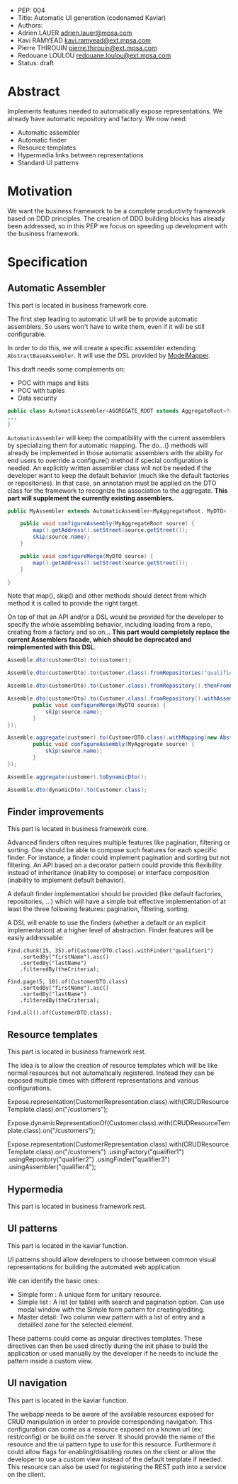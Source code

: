 
- PEP: 004  
- Title: Automatic UI generation (codenamed Kaviar)  
- Authors: 
 - Adrien LAUER <adrien.lauer@mpsa.com>
 - Kavi RAMYEAD <kavi.ramyead@ext.mpsa.com>
 - Pierre THIROUIN <pierre.thirouin@ext.mpsa.com>
 - Redouane LOULOU <redouane.loulou@ext.mpsa.com>  
- Status: draft  

# Abstract

Implements features needed to automatically expose representations. We already have automatic repository and factory. We now need:
- Automatic assembler
- Automatic finder
- Resource templates
- Hypermedia links between representations
- Standard UI patterns

# Motivation

We want the business framework to be a complete productivity framework based on DDD principles. The creation of DDD building blocks has already been addressed, so in this PEP we focus on speeding up development with the business framework.

# Specification


## Automatic Assembler

This part is located in business framework core.

The first step leading to automatic UI will be to provide automatic assemblers. So users won't have to write them, even if it will be still configurable.

In order to do this, we will create a specific assembler extending `AbstractBaseAssembler`. It will use the DSL provided by [ModelMapper](http://modelmapper.org/).

This draft needs some complements on:

* POC with maps and lists
* POC with tuples
* Data security

```java
public class AutomaticAssembler<AGGREGATE_ROOT extends AggregateRoot<?>, DTO extends Object> extends AbstractBaseAssembler<AGGREGATE_ROOT, DTO>{
...
}
```

`AutomaticAssembler` will keep the compatibility with the current assemblers by specializing them for automatic mapping. The do...() methods will already be implemented in those automatic assemblers with the ability for end users to override a configure() method if special configuration is needed. An explicitly written assembler class will not be needed if the developer want to keep the default behavior (much like the default factories or repositories). In that case, an annotation must be applied on the DTO class for the framework to recognize the association to the aggregate. **This part will supplement the currently existing assemblers.**

```java
public MyAssembler extends AutomaticAssembler<MyAggregateRoot, MyDTO> {

    public void configureAssembly(MyAggregateRoot source) {
        map().getAddress().setStreet(source.getStreet());
        skip(source.name);
    }

    public void configureMerge(MyDTO source) {
        map().getAddress().setStreet(source.getStreet());
    }

}
```

Note that map(), skip() and other methods should detect from which method it is called to provide the right target.

On top of that an API and/or a DSL would be provided for the developer to specify the whole assembling behavior, including loading from a repo, creating from a factory and so on... **This part would completely replace the current Assemblers facade, which should be deprecated and reimplemented with this DSL**.

```java
Assemble.dto(customerDto).to(customer);

Assemble.dto(customerDto).to(Customer.class).fromRepositories("qualifier1", "qualifier2").thenFromFactories("qualifier3", "qualifier4");

Assemble.dto(customerDto).to(Customer.class).fromRepository().thenFromFactory();

Assemble.dto(customerDto).to(Customer.class).fromRepository().withAssembler(new AbstractMapping() {
        public void configureMerge(MyDTO source) {
            skip(source.name);
        }
});

Assemble.aggregate(customer).to(CustomerDTO.class).withMapping(new AbstractMapping() {
        public void configureAssembly(MyAggregate source) {
            skip(source.name);
        }
});

Assemble.aggregate(customer).toDynamicDto();

Assemble.dto(dynamicDto).to(Customer.class);
```    

## Finder improvements

This part is located in business framework core.

Advanced finders often requires multiple features like pagination, filtering or sorting. One should be able to compose such features for each specific finder. For instance, a finder could implement pagination and sorting but not filtering. An API based on a decorator pattern could provide this flexibility instead of inheritance (inability to compose) or interface composition (inability to implement default behavior).

A default finder implementation should be provided (like default factories, repositories, ...) which will have a simple but effective implementation of at least the three following features: pagination, filtering, sorting.

A DSL will enable to use the finders (whether a default or an explicit implementation) at a higher level of abstraction. Finder features will be easily addressable:

```
Find.chunk(15, 35).of(CustomerDTO.class).withFinder("qualifier1")
    .sortedBy("firstName").asc()
    .sortedBy("lastName")
    .filteredBy(theCriteria);

Find.page(5, 10).of(CustomerDTO.class)
    .sortedBy("firstName").asc()
    .sortedBy("lastName")
    .filteredBy(theCriteria);

Find.all().of(CustomerDTO.class);
```

## Resource templates

This part is located in business framework rest.

The idea is to allow the creation of resource templates which will be like normal resources but not automatically registered. Instead they can be exposed multiple times with different representations and various configurations.

Expose.representation(CustomerRepresentation.class).with(CRUDResourceTemplate.class).on("/customers");

Expose.dynamicRepresentationOf(Customer.class).with(CRUDResourceTemplate.class).on("/customers");

Expose.representation(CustomerRepresentation.class).with(CRUDResourceTemplate.class).on("/customers")
    .usingFactory("qualifier1")
    .usingRepository("qualifier2")
    .usingFinder("qualifier3")
    .usingAssembler("qualifier4");

## Hypermedia

This part is located in business framework rest.

## UI patterns

This part is located in the kaviar function.

UI patterns should allow developers to choose between common visual representations for building the automated web application.

We can identify the basic ones:

- Simple form : A unique form for unitary resource.
- Simple list : A list (or table) with search and pagination option. Can use modal window with the Simple form pattern for creating/editing. 
- Master detail: Two column view pattern with a list of entry and a detailled zone for the selected element.

These patterns could come as angular directives templates. These directives can then be used directly during the init phase to build the application or used manually by the developer if he needs to include the pattern inside a custom view.

## UI navigation

This part is located in the kaviar function.

The webapp needs to be aware of the available resources exposed for CRUD manipulation in order to provide corresponding navigation. This configuration can come as a resource exposed on a known url (ex: rest/config) or be build on the server. It should provide the name of the resource and the ui pattern type to use for this resource. Furthermore it could allow flags for enabling/disabling routes on the client or allow the developer to use a custom view instead of the default template if needed. This resource can also be used for registering the REST path into a service on the client.
